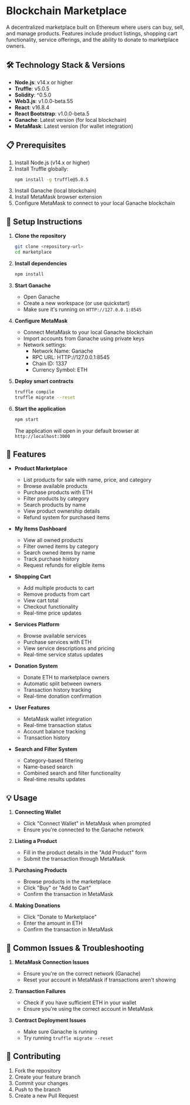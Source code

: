 # Blockchain Marketplace

A decentralized marketplace built on Ethereum where users can buy, sell, and manage products. Features include product listings, shopping cart functionality, service offerings, and the ability to donate to marketplace owners.

## 🛠 Technology Stack & Versions

- **Node.js**: v14.x or higher
- **Truffle**: v5.0.5
- **Solidity**: ^0.5.0
- **Web3.js**: v1.0.0-beta.55
- **React**: v16.8.4
- **React Bootstrap**: v1.0.0-beta.5
- **Ganache**: Latest version (for local blockchain)
- **MetaMask**: Latest version (for wallet integration)

## 📋 Prerequisites

1. Install Node.js (v14.x or higher)
2. Install Truffle globally:
   ```bash
   npm install -g truffle@5.0.5
   ```
3. Install Ganache (local blockchain)
4. Install MetaMask browser extension
5. Configure MetaMask to connect to your local Ganache blockchain

## 🚀 Setup Instructions

1. **Clone the repository**
   ```bash
   git clone <repository-url>
   cd marketplace
   ```

2. **Install dependencies**
   ```bash
   npm install
   ```

3. **Start Ganache**
   - Open Ganache
   - Create a new workspace (or use quickstart)
   - Make sure it's running on `HTTP://127.0.0.1:8545`

4. **Configure MetaMask**
   - Connect MetaMask to your local Ganache blockchain
   - Import accounts from Ganache using private keys
   - Network settings:
     - Network Name: Ganache
     - RPC URL: HTTP://127.0.0.1:8545
     - Chain ID: 1337
     - Currency Symbol: ETH

5. **Deploy smart contracts**
   ```bash
   truffle compile
   truffle migrate --reset
   ```

6. **Start the application**
   ```bash
   npm start
   ```
   The application will open in your default browser at `http://localhost:3000`

## 🌟 Features

- **Product Marketplace**
  - List products for sale with name, price, and category
  - Browse available products
  - Purchase products with ETH
  - Filter products by category
  - Search products by name
  - View product ownership details
  - Refund system for purchased items

- **My Items Dashboard**
  - View all owned products
  - Filter owned items by category
  - Search owned items by name
  - Track purchase history
  - Request refunds for eligible items

- **Shopping Cart**
  - Add multiple products to cart
  - Remove products from cart
  - View cart total
  - Checkout functionality
  - Real-time price updates

- **Services Platform**
  - Browse available services
  - Purchase services with ETH
  - View service descriptions and pricing
  - Real-time service status updates

- **Donation System**
  - Donate ETH to marketplace owners
  - Automatic split between owners
  - Transaction history tracking
  - Real-time donation confirmation

- **User Features**
  - MetaMask wallet integration
  - Real-time transaction status
  - Account balance tracking
  - Transaction history

- **Search and Filter System**
  - Category-based filtering
  - Name-based search
  - Combined search and filter functionality
  - Real-time results updates

## 💡 Usage

1. **Connecting Wallet**
   - Click "Connect Wallet" in MetaMask when prompted
   - Ensure you're connected to the Ganache network

2. **Listing a Product**
   - Fill in the product details in the "Add Product" form
   - Submit the transaction through MetaMask

3. **Purchasing Products**
   - Browse products in the marketplace
   - Click "Buy" or "Add to Cart"
   - Confirm the transaction in MetaMask

4. **Making Donations**
   - Click "Donate to Marketplace"
   - Enter the amount in ETH
   - Confirm the transaction in MetaMask

## 🔧 Common Issues & Troubleshooting

1. **MetaMask Connection Issues**
   - Ensure you're on the correct network (Ganache)
   - Reset your account in MetaMask if transactions aren't showing

2. **Transaction Failures**
   - Check if you have sufficient ETH in your wallet
   - Ensure you're using the correct account in MetaMask

3. **Contract Deployment Issues**
   - Make sure Ganache is running
   - Try running `truffle migrate --reset`

## 🤝 Contributing

1. Fork the repository
2. Create your feature branch
3. Commit your changes
4. Push to the branch
5. Create a new Pull Request
